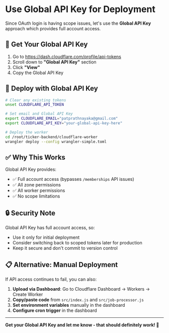 # Use Global API Key for Deployment

Since OAuth login is having scope issues, let's use the **Global API Key** approach which provides full account access.

## 🔑 Get Your Global API Key

1. Go to https://dash.cloudflare.com/profile/api-tokens
2. Scroll down to **"Global API Key"** section  
3. Click **"View"** 
4. Copy the Global API Key

## 🚀 Deploy with Global API Key

```bash
# Clear any existing tokens
unset CLOUDFLARE_API_TOKEN

# Set email and Global API Key
export CLOUDFLARE_EMAIL="patprathnayaka@gmail.com"
export CLOUDFLARE_API_KEY="your-global-api-key-here"

# Deploy the worker
cd /root/ticker-backend/cloudflare-worker
wrangler deploy --config wrangler-simple.toml
```

## ✅ Why This Works

Global API Key provides:
- ✅ Full account access (bypasses `/memberships` API issues)
- ✅ All zone permissions
- ✅ All worker permissions  
- ✅ No scope limitations

## 🔒 Security Note

Global API Key has full account access, so:
- Use it only for initial deployment
- Consider switching back to scoped tokens later for production
- Keep it secure and don't commit to version control

## 📋 Alternative: Manual Deployment

If API access continues to fail, you can also:
1. **Upload via Dashboard**: Go to Cloudflare Dashboard → Workers → Create Worker
2. **Copy/paste code** from `src/index.js` and `src/job-processor.js`
3. **Set environment variables** manually in the dashboard
4. **Configure cron trigger** in the dashboard

---

**Get your Global API Key and let me know - that should definitely work! 🔑**
